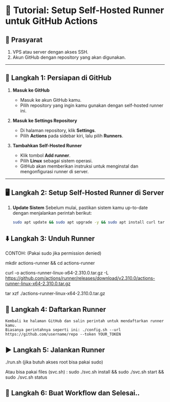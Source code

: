 # 🚀 **Tutorial: Setup Self-Hosted Runner untuk GitHub Actions**

## 📝 **Prasyarat**
1. VPS atau server dengan akses SSH.
2. Akun GitHub dengan repository yang akan digunakan.

---

## 🏁 **Langkah 1: Persiapan di GitHub**

1. **Masuk ke GitHub**
   - Masuk ke akun GitHub kamu.
   - Pilih repository yang ingin kamu gunakan dengan self-hosted runner ini.
   
2. **Masuk ke Settings Repository**
   - Di halaman repository, klik **Settings**.
   - Pilih **Actions** pada sidebar kiri, lalu pilih **Runners**.

3. **Tambahkan Self-Hosted Runner**
   - Klik tombol **Add runner**.
   - Pilih **Linux** sebagai sistem operasi.
   - GitHub akan memberikan instruksi untuk menginstal dan mengonfigurasi runner di server.

---

## 🖥️ **Langkah 2: Setup Self-Hosted Runner di Server**

1. **Update Sistem**
   Sebelum mulai, pastikan sistem kamu up-to-date dengan menjalankan perintah berikut:
   ```bash
   sudo apt update && sudo apt upgrade -y && sudo apt install curl tar -y

## ⬇️ Langkah 3: Unduh Runner
   CONTOH: (Pakai sudo jika permission denied)
   
   mkdir actions-runner && cd actions-runner
   
   curl -o actions-runner-linux-x64-2.310.0.tar.gz -L https://github.com/actions/runner/releases/download/v2.310.0/actions-runner-linux-x64-2.310.0.tar.gz
   
   tar xzf ./actions-runner-linux-x64-2.310.0.tar.gz

## 🔑 Langkah 4: Daftarkan Runner
    Kembali ke halaman GitHub dan salin perintah untuk mendaftarkan runner kamu. 
    Biasanya perintahnya seperti ini: ./config.sh --url https://github.com/username/repo --token YOUR_TOKEN

## ▶️ Langkah 5: Jalankan Runner
   ./run.sh (jika butuh akses root bisa pakai sudo)

   Atau bisa pakai files (svc.sh) :
   sudo ./svc.sh install && sudo ./svc.sh start && sudo ./svc.sh status

## 🏁 Langkah 6: Buat Workflow dan Selesai..
